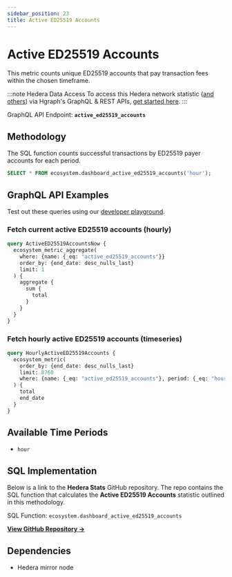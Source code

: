 ```yaml
---
sidebar_position: 23
title: Active ED25519 Accounts
---
```


# Active ED25519 Accounts

This metric counts unique ED25519 accounts that pay transaction fees within the chosen timeframe.

:::note Hedera Data Access
To access this Hedera network statistic ([and others](/category/hedera-stats/)) via Hgraph's GraphQL & REST APIs, [get started here](https://www.hgraph.com/hedera).
:::

GraphQL API Endpoint: **`active_ed25519_accounts`**

## Methodology

The SQL function counts successful transactions by ED25519 payer accounts for each period.

```sql
SELECT * FROM ecosystem.dashboard_active_ed25519_accounts('hour');
```

## GraphQL API Examples

Test out these queries using our [developer playground](https://dashboard.hgraph.com).

### Fetch current active ED25519 accounts (hourly)

```graphql
query ActiveED25519AccountsNow {
  ecosystem_metric_aggregate(
    where: {name: {_eq: "active_ed25519_accounts"}}
    order_by: {end_date: desc_nulls_last}
    limit: 1
  ) {
    aggregate {
      sum {
        total
      }
    }
  }
}
```

### Fetch hourly active ED25519 accounts (timeseries)

```graphql
query HourlyActiveED25519Accounts {
  ecosystem_metric(
    order_by: {end_date: desc_nulls_last}
    limit: 8760
    where: {name: {_eq: "active_ed25519_accounts"}, period: {_eq: "hour"}}
  ) {
    total
    end_date
  }
}
```

## Available Time Periods

- `hour`

## SQL Implementation

Below is a link to the **Hedera Stats** GitHub repository. The repo contains the SQL function that calculates the **Active ED25519 Accounts** statistic outlined in this methodology.

SQL Function: `ecosystem.dashboard_active_ed25519_accounts`

**[View GitHub Repository →](https://github.com/hgraph-io/hedera-stats)**

## Dependencies
* Hedera mirror node
